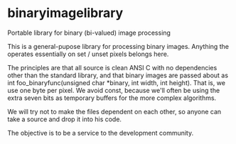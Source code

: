# binaryimagelibrary
Portable library for binary (bi-valued) image processing

This is a general-pupose library for processing binary images. Anything
the operates essentially on set / unset pixels belongs here.

The principles are that all source is clean ANSI C with no dependencies
other than the standard library, and that binary images are passed
about as int foo_binaryfunc(unsigned char *binary, int width, int height).
That is, we use one byte per pixel. We avoid const, because we'll 
often be using the extra seven bits as temporary buffers for the
more complex algorithms.

We will try not to make the files dependent on each other, so anyone
can take a source and drop it into his code.

The objective is to be a service to the development community.

